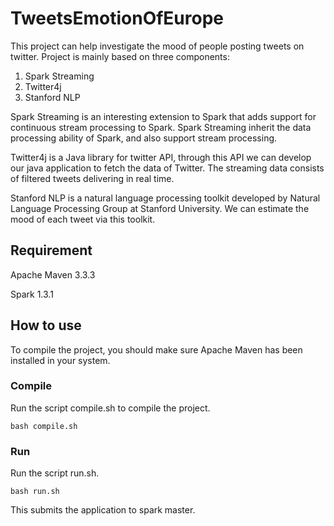 # TweetsEmotionOfEurope
This project can help investigate the mood of people posting tweets on twitter. Project is mainly based on three components:
1. Spark Streaming
2. Twitter4j
3. Stanford NLP

Spark Streaming is an interesting extension to Spark that adds support for continuous stream processing to Spark. Spark Streaming inherit the data processing ability of Spark, and also support stream processing.

Twitter4j is a Java library for twitter API, through this API we can develop our java application to fetch the data of Twitter. The streaming data consists of filtered tweets delivering in real time.

Stanford NLP is a natural language processing toolkit developed by Natural Language Processing Group at Stanford University. We can estimate the mood of each tweet via this toolkit.

## Requirement
Apache Maven 3.3.3

Spark 1.3.1

## How to use
To compile the project, you should make sure Apache Maven has been installed in your system.

### Compile
Run the script compile.sh to compile the project.

```
bash compile.sh
```

### Run
Run the script run.sh.

```
bash run.sh
```

This submits the application to spark master.
